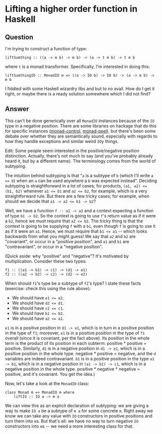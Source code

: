 
# Lifting a higher order function in Haskell

## Question
        
I'm trying to construct a function of type:

    liftSumthing :: ((a -> m b) -> m b) -> (a -> t m b) -> t m b
    

where `t` is a monad transformer. Specifically, I'm interested in doing this:

    liftSumthingIO :: MonadIO m => ((a -> IO b) -> IO b) -> (a -> m b) -> m b
    

I fiddled with some Haskell wizardry libs and but to no avail. How do I get it right, or maybe there is a ready solution somewhere which I did not find?

## Answer
        
This can't be done generically over all `MonadIO` instances because of the `IO` type in a negative position. There are some libraries on hackage that do this for specific instances ([monad-control](http://hackage.haskell.org/package/monad-control), [monad-peel](http://hackage.haskell.org/package/monad-peel)), but there's been some debate over whether they are semantically sound, especially with regards to how they handle exceptions and similar weird `IO`y things.

Edit: Some people seem interested in the positive/negative position distinction. Actually, there's not much to say (and you've probably already heard it, but by a different name). The terminology comes from the world of subtyping.

The intuition behind subtyping is that "`a` is a subtype of `b` (which I'll write `a <= b`) when an `a` can be used anywhere a `b` was expected instead". Deciding subtyping is straightforward in a lot of cases; for products, `(a1, a2) <= (b1, b2)` whenever `a1 <= b1` and `a2 <= b2`, for example, which is a very straightforward rule. But there are a few tricky cases; for example, when should we decide that `a1 -> a2 <= b1 -> b2`?

Well, we have a function `f :: a1 -> a2` and a context expecting a function of type `b1 -> b2`. So the context is going to use `f`'s return value as if it were a `b2`, hence we must require that `a2 <= b2`. The tricky thing is that the context is going to be supplying `f` with a `b1`, even though `f` is going to use it as if it were an `a1`. Hence, we must require that `b1 <= a1` \-\- which looks backwards from what you might guess! We say that `a2` and `b2` are "covariant", or occur in a "positive position", and `a1` and `b1` are "contravariant", or occur in a "negative position".

(Quick aside: why "positive" and "negative"? It's motivated by multiplication. Consider these two types:

    f1 :: ((a1 -> b1) -> c1) -> (d1 -> e1)
    f2 :: ((a2 -> b2) -> c2) -> (d2 -> e2)
    

When should `f1`'s type be a subtype of `f2`'s type? I state these facts (exercise: check this using the rule above):

*   We should have `e1 <= e2`.
*   We should have `d2 <= d1`.
*   We should have `c2 <= c1`.
*   We should have `b1 <= b2`.
*   We should have `a2 <= a1`.

`e1` is in a positive position in `d1 -> e1`, which is in turn in a positive position in the type of `f1`; moreover, `e1` is in a positive position in the type of `f1` overall (since it is covariant, per the fact above). Its position in the whole term is the product of its position in each subterm: positive * positive = positive. Similarly, `d1` is in a negative position in `d1 -> e1`, which is in a positive position in the whole type. negative * positive = negative, and the `d` variables are indeed contravariant. `b1` is in a positive position in the type `a1 -> b1`, which is in a negative position in `(a1 -> b1) -> c1`, which is in a negative position in the whole type. positive * negative * negative = positive, and it's covariant. You get the idea.)

Now, let's take a look at the `MonadIO` class:

    class Monad m => MonadIO m where
        liftIO :: IO a -> m a
    

We can view this as an explicit declaration of subtyping: we are giving a way to make `IO a` be a subtype of `m a` for some concrete `m`. Right away we know we can take any value with `IO` constructors in positive positions and turn them into `m`s. But that's all: we have no way to turn negative `IO` constructors into `m`s -- we need a more interesting class for that.
